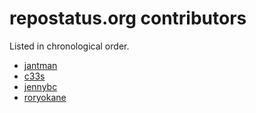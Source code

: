 repostatus.org contributors
============================

Listed in chronological order.

* [jantman](https://github.com/jantman)
* [c33s](https://github.com/c33s)
* [jennybc](https://github.com/jennybc)
* [roryokane](https://github.com/roryokane)
